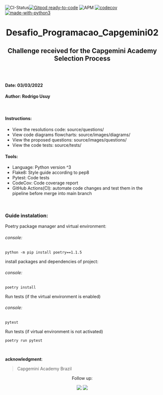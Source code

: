 
![CI-Status](https://github.com/rousuy/Desafio_Programacao_Capgemini02/actions/workflows/python-app.yml/badge.svg)[![Gitpod ready-to-code](https://img.shields.io/badge/Gitpod-ready--to--code-908a85?logo=gitpod)](https://gitpod.io/#https://github.com/rousuy/Desafio_Programacao_Capgemini02.git)
![APM](https://img.shields.io/apm/l/vim-mode?logo=License)
[![codecov](https://codecov.io/gh/rousuy/Desafio_Programacao_Capgemini02/branch/main/graph/badge.svg?token=4SLDSBG7MN)](https://codecov.io/gh/rousuy/Desafio_Programacao_Capgemini02)
[![made-with-python3](https://img.shields.io/badge/Made%20with-Python-1f425f.svg)](https://www.python.org/)

<center><h1>Desafio_Programacao_Capgemini02</h1></center>
<center><h2><p>Challenge received for the Capgemini Academy Selection Process</p><h2></center>
<br>


#### **Date**: 03/03/2022
#### **Author:** Rodrigo Usuy

<br>

#### **Instructions**:
* View the resolutions code: source/questions/
* View code diagrams flowcharts: source/images/diagrams/ 
* View the proposed questions: source/images/questions/ 
* View the code tests: source/tests/ 

#### **Tools**:
* Language: Python version ^3
* Flake8: Style guide according to pep8
* Pytest: Code tests
* CodeCov: Code coverage report
* GitHub Actions(CI): automate code changes and test them in the pipeline before merge into main branch

<br>

### **Guide instalation:**

Poetry package manager and virtual environment:
###### console:
```
python -m pip install poetry==1.1.5 
``` 


install packages and dependencies of project: 
###### console:
```
poetry install
```

Run tests (if the virtual environment is enabled)
###### console:
```
pytest 
```
Run tests (if virtual environment is not activated)
```
poetry run pytest 
```

<br>

**acknowledgment**:<br> 
>Capgemini Academy Brazil<br>


<center>
Follow up:

<br>

[<img src ="https://user-images.githubusercontent.com/76751870/153108542-62e0a78a-95f1-4935-ae89-6062186153c5.png">](https://github.comrousuy)
[<img src ="https://user-images.githubusercontent.com/76751870/153108643-7c254391-b087-472e-a022-88c5c3d759be.png">](https://www.linkedin.com/in/rodrigo-usuy-280b95aa/)

</center>